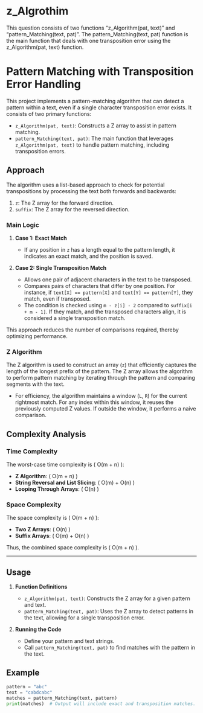 # z_Algrothim
This question consists of two functions “z_Algorithm(pat, text)” and “pattern_Matching(text, pat)”. The pattern_Matching(text, pat) function is the main function that deals with one transposition error using the z_Algorithm(pat, text) function.

# Pattern Matching with Transposition Error Handling

This project implements a pattern-matching algorithm that can detect a pattern within a text, even if a single character transposition error exists. It consists of two primary functions:
- `z_Algorithm(pat, text)`: Constructs a Z array to assist in pattern matching.
- `pattern_Matching(text, pat)`: The main function that leverages `z_Algorithm(pat, text)` to handle pattern matching, including transposition errors.

## Approach

The algorithm uses a list-based approach to check for potential transpositions by processing the text both forwards and backwards:
1. `z`: The Z array for the forward direction.
2. `suffix`: The Z array for the reversed direction.

### Main Logic

1. **Case 1: Exact Match**
   - If any position in `z` has a length equal to the pattern length, it indicates an exact match, and the position is saved.

2. **Case 2: Single Transposition Match**
   - Allows one pair of adjacent characters in the text to be transposed.
   - Compares pairs of characters that differ by one position. For instance, if `text[X] == pattern[X]` and `text[Y] == pattern[Y]`, they match, even if transposed.
   - The condition is checked using `m - z[i] - 2` compared to `suffix[i + m - 1]`. If they match, and the transposed characters align, it is considered a single transposition match.

This approach reduces the number of comparisons required, thereby optimizing performance.

### Z Algorithm

The Z algorithm is used to construct an array (`z`) that efficiently captures the length of the longest prefix of the pattern. The Z array allows the algorithm to perform pattern matching by iterating through the pattern and comparing segments with the text.

- For efficiency, the algorithm maintains a window (`L`, `R`) for the current rightmost match. For any index within this window, it reuses the previously computed Z values. If outside the window, it performs a naive comparison.

## Complexity Analysis

### Time Complexity
The worst-case time complexity is \( O(m + n) \):
- **Z Algorithm**: \( O(m + n) \)
- **String Reversal and List Slicing**: \( O(m) + O(n) \)
- **Looping Through Arrays**: \( O(n) \)

### Space Complexity
The space complexity is \( O(m + n) \):
- **Two Z Arrays**: \( O(n) \)
- **Suffix Arrays**: \( O(m) + O(n) \)
  
Thus, the combined space complexity is \( O(m + n) \).

---

## Usage

1. **Function Definitions**
   - `z_Algorithm(pat, text)`: Constructs the Z array for a given pattern and text.
   - `pattern_Matching(text, pat)`: Uses the Z array to detect patterns in the text, allowing for a single transposition error.

2. **Running the Code**
   - Define your pattern and text strings.
   - Call `pattern_Matching(text, pat)` to find matches with the pattern in the text.

## Example

```python
pattern = "abc"
text = "cabdcabc"
matches = pattern_Matching(text, pattern)
print(matches)  # Output will include exact and transposition matches.

